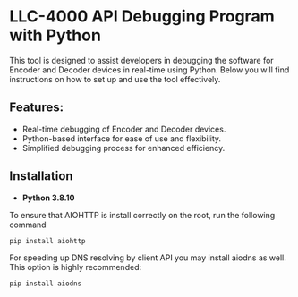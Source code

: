 # LLC-4000 API Debugging Program with Python
This tool is designed to assist developers in debugging the software for Encoder and Decoder devices in real-time using Python. Below you will find instructions on how to set up and use the tool effectively.


## Features:
- Real-time debugging of Encoder and Decoder devices.
- Python-based interface for ease of use and flexibility.
- Simplified debugging process for enhanced efficiency.

## Installation
- **Python 3.8.10**


To ensure that AIOHTTP is install correctly on the root, run the following command

```sh
pip install aiohttp
```

For speeding up DNS resolving by client API you may install aiodns as well. This option is highly recommended:
```sh
pip install aiodns
```
